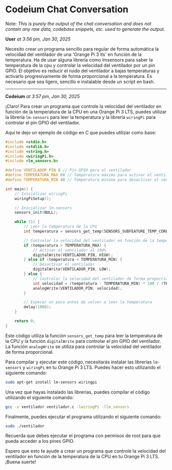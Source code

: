 # Codeium Chat Conversation

Note: _This is purely the output of the chat conversation and does not contain any raw data, codebase snippets, etc. used to generate the output._

**User** _at 3:56 pm, Jan 30, 2025_

Necesito crear un programa sencillo para regular de forma automática la velocidad del ventilador de una 'Orange Pi 3 lts' en función de la temperatura. Ha de usar alguna librería como lmsensors para saber la temperatura de la cpu y controlar la velocidad del ventilador por un pin GPIO. El objetivo es reducir el ruido del ventilador a bajas temperaturas y activarlo progresivamente de forma proporcional a la temperatura. Es necesario que sea ligero, sencillo e instalable desde un script en bash.

---

**Codeium** _at 3:57 pm, Jan 30, 2025_



¡Claro! Para crear un programa que controle la velocidad del ventilador en función de la temperatura de la CPU en una Orange Pi 3 LTS, puedes utilizar la librería `lm-sensors` para leer la temperatura y la librería `wiringPi` para controlar el pin GPIO del ventilador.

Aquí te dejo un ejemplo de código en C que puedes utilizar como base:
```c
#include <stdio.h>
#include <stdlib.h>
#include <string.h>
#include <wiringPi.h>
#include <lm_sensors.h>

#define VENTILADOR_PIN 0 // Pin GPIO para el ventilador
#define TEMPERATURA_MAX 60 // Temperatura máxima para activar el ventilador
#define TEMPERATURA_MIN 40 // Temperatura mínima para desactivar el ventilador

int main() {
    // Inicializar wiringPi
    wiringPiSetup();

    // Inicializar lm-sensors
    sensors_init(NULL);

    while (1) {
        // Leer la temperatura de la CPU
        int temperatura = sensors_get_temp(SENSORS_SUBFEATURE_TEMP_CORE);

        // Controlar la velocidad del ventilador en función de la temperatura
        if (temperatura > TEMPERATURA_MAX) {
            // Activar el ventilador al 100%
            digitalWrite(VENTILADOR_PIN, HIGH);
        } else if (temperatura < TEMPERATURA_MIN) {
            // Desactivar el ventilador
            digitalWrite(VENTILADOR_PIN, LOW);
        } else {
            // Controlar la velocidad del ventilador de forma proporcional
            int velocidad = (temperatura - TEMPERATURA_MIN) * 100 / (TEMPERATURA_MAX - TEMPERATURA_MIN);
            analogWrite(VENTILADOR_PIN, velocidad);
        }

        // Esperar un poco antes de volver a leer la temperatura
        delay(1000);
    }

    return 0;
}
```
Este código utiliza la función `sensors_get_temp` para leer la temperatura de la CPU y la función `digitalWrite` para controlar el pin GPIO del ventilador. La función `analogWrite` se utiliza para controlar la velocidad del ventilador de forma proporcional.

Para compilar y ejecutar este código, necesitarás instalar las librerías `lm-sensors` y `wiringPi` en tu Orange Pi 3 LTS. Puedes hacer esto utilizando el siguiente comando:
```bash
sudo apt-get install lm-sensors wiringpi
```
Una vez que hayas instalado las librerías, puedes compilar el código utilizando el siguiente comando:
```bash
gcc -o ventilador ventilador.c -lwiringPi -llm_sensors
```
Finalmente, puedes ejecutar el programa utilizando el siguiente comando:
```bash
sudo ./ventilador
```
Recuerda que debes ejecutar el programa con permisos de root para que pueda acceder a los pines GPIO.

Espero que esto te ayude a crear un programa que controle la velocidad del ventilador en función de la temperatura de la CPU en tu Orange Pi 3 LTS. ¡Buena suerte!